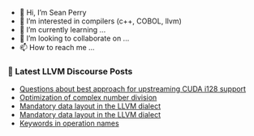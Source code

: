 - 👋 Hi, I’m Sean Perry
- 👀 I’m interested in compilers (c++, COBOL, llvm)
- 🌱 I’m currently learning ...
- 💞️ I’m looking to collaborate on ...
- 📫 How to reach me ...

<!---
s66perry/s66perry is a ✨ special ✨ repository because its `README.md` (this file) appears on your GitHub profile.
You can click the Preview link to take a look at your changes.
--->
### 📕 Latest LLVM Discourse Posts

<!-- DISCOURSE-LLVM:START -->
- [Questions about best approach for upstreaming CUDA i128 support](https://discourse.llvm.org/t/questions-about-best-approach-for-upstreaming-cuda-i128-support/85807#post_8)
- [Optimization of complex number division](https://discourse.llvm.org/t/optimization-of-complex-number-division/83468#post_15)
- [Mandatory data layout in the LLVM dialect](https://discourse.llvm.org/t/mandatory-data-layout-in-the-llvm-dialect/85875#post_15)
- [Mandatory data layout in the LLVM dialect](https://discourse.llvm.org/t/mandatory-data-layout-in-the-llvm-dialect/85875#post_14)
- [Keywords in operation names](https://discourse.llvm.org/t/keywords-in-operation-names/85925#post_2)
<!-- DISCOURSE-LLVM:END -->
